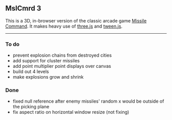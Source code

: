 ## MslCmrd 3
This is a 3D, in-browser version of the classic arcade game [Missile Command](http://en.wikipedia.org/wiki/Missile_Command). It makes heavy use of [three.js](https://github.com/mrdoob/three.js/) and [tween.js](https://github.com/sole/tween.js).

 * * *

### To do
 * prevent explosion chains from destroyed cities
 * add support for cluster missiles
 * add point multiplier point displays over canvas
 * build out 4 levels
 * make explosions grow and shrink

### Done
 * fixed null reference after enemy missiles' random x would be outside of the picking plane
 * fix aspect ratio on horizontal window resize (not fixing)
